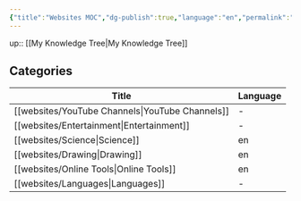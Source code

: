 ```yaml
---
{"title":"Websites MOC","dg-publish":true,"language":"en","permalink":"/websites/websites/","dgPassFrontmatter":true}
---
```


up:: [[My Knowledge Tree\|My Knowledge Tree]]

## Categories

| Title                                              | Language |
| -------------------------------------------------- | -------- |
| [[websites/YouTube Channels\|YouTube Channels]] | \-       |
| [[websites/Entertainment\|Entertainment]]       | \-       |
| [[websites/Science\|Science]]                   | en       |
| [[websites/Drawing\|Drawing]]                   | en       |
| [[websites/Online Tools\|Online Tools]]         | en       |
| [[websites/Languages\|Languages]]               | \-       |

